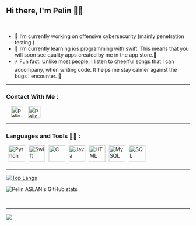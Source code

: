 <h2>Hi there, I'm Pelin 👋🏼</h2><br> 

- 🔭 I’m currently working on offensive cybersecurity (mainly penetration testing.)
- 🌱 I’m currently learning ios programming with swift. This means that you will soon see quality apps created by me in the app store.:zany_face:
- ⚡ Fun fact: Unlike most people, I listen to cheerful songs that I can accompany,  when writing code. It helps me stay calmer against the bugs I encounter. :see_no_evil:

<hr />

### Contact With Me : 

[<img align="left" style="margin-left:1.0em"  alt="pelinaslan | LinkedIn" width="30px" src="https://www.flaticon.com/svg/vstatic/svg/408/408703.svg?token=exp=1620648893~hmac=d3b55b42531a4cdfe6fe8b0621a14f65"/>][Linkedin] 

[linkedin]: https://www.linkedin.com/in/pelin-aslan-87954518b/


<a href="mailto:pelinnasln@gmail.com" ><img width="33px" align="left" style="margin-left:1.0em" alt="pelinaslan | LinkedIn" src="https://www.flaticon.com/svg/vstatic/svg/1295/1295555.svg?token=exp=1620648609~hmac=d28da3888c08f46455e44f4720679ced"/><a/>
  

<br>
<br>
<hr />

### Languages and Tools :woman_technologist: :

<img align="left" style="margin-left:0.5em" alt="Python" width="45px" src="https://www.flaticon.com/svg/vstatic/svg/1387/1387537.svg?token=exp=1620649198~hmac=3a6911ad07041140485a627c85d46a96" />

<img align="left" style="margin-left:0.5em" alt="Swift" width="45px" src="https://www.flaticon.com/svg/vstatic/svg/919/919833.svg?token=exp=1620649222~hmac=3b0b9f8dae7ea0308d17bc872a9f2583" />

<img align="left" style="margin-left:0.5em" alt="C" width="45px" src="https://www.flaticon.com/svg/vstatic/svg/3600/3600912.svg?token=exp=1620649644~hmac=a6e2b765ebf00ff84042e5c62f38dbbe" />

<img align="left" style="margin-left:0.5em" alt="Java" width="45px" src="https://www.flaticon.com/svg/vstatic/svg/226/226777.svg?token=exp=1620650247~hmac=74c889e84f998ea8a656c830eb0ff9be" />

<img align="left" style="margin-left:0.5em" alt="HTML" width="45px" src="https://www.flaticon.com/svg/vstatic/svg/888/888859.svg?token=exp=1620649775~hmac=d05cf258081e5a42bc4ab998eeeeee37" />

<img align="left" style="margin-left:0.5em" alt="MySQL" width="45px" src="https://www.flaticon.com/svg/vstatic/svg/1199/1199128.svg?token=exp=1620649940~hmac=d92a183a0b458c1aa2e2a4a98602f10f" />

<img align="left" style="margin-left:0.5em" alt="SQL" width="45px" src="https://www.flaticon.com/svg/vstatic/svg/2772/2772128.svg?token=exp=1620653742~hmac=b28a00467f9cba56a58cae0daaf49e2e" />


<br>
<br>
<br>
<hr />

[![Top Langs](https://github-readme-stats.vercel.app/api/top-langs/?username=Pelinaslan)](https://github.com/Pelinaslan/Pelinaslan/edit/main/README.md)

![Pelin ASLAN's GitHub stats](https://github-readme-stats.vercel.app/api?username=pelinaslan&show_icons=true&theme=cobalt&title_color=ff6a00&bg_color=ffeadb&text_color=1c2887&border_color=ffff84&icon_color=333333)

<br>

<hr />

![](https://komarev.com/ghpvc/?username=your-github-Pelinaslan&style=plastic&color=orange)
